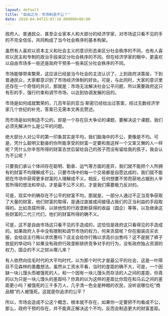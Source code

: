 ```yaml
---
layout: default
title: "自由之光：市场制造不公？"
date: 2018-04-04T15:07:18.000000+08:00
---
```


​​政府人、普通民众、甚至企业家本人和大部分的经济学家，对市场这只看不见的手的不完全信任，共同构成了当今社会秩序的基本构架。

虽然有人喜欢以资本主义和社会主义的意识形态来区分社会秩序的不同，也有人喜欢以民主和专制的政治手段来区分社会秩序的不同。但在经济学家的眼中，更喜欢以自由市场多一些还是政府干预多一些来区分社会秩序的不同。

市场能够带来繁荣，这应该已经是当今社会的主流认识了，上到政府决策层，下到普通民众，大家都意识到了市场经济体制的好处。可是，与此同时，大家的意识里还存在一个奇怪的共识，那就是：市场无法解决社会公平问题，所以需要政府这只有形的手，强行约束和调节市场，以达到协调发展的目的。

市场是如何成就繁荣的，几百年前的亚当·斯密已经给出过答案，经过无数经济学家几个世纪的补充，答案已无需本文再去赘述。

而市场是如何制造不公的，却是一个存在巨大争论的课题，要解决这个课题，我们必须先解决什么是公平的问题。

绝大部分人对公平的第一印象其实是平均，我们脑海中的不公，更像是不均。可是，凭什么聪明又勤奋的你所能享受的财富一定要和我这样一个又笨又懒的人一样呢？凭什么你辛苦所得的财富去世后留给自己的孩子而没有留给我的孩子，我会认为不公呢？

只要我们承认个体间存在聪明、勤奋、运气等方面的差异，我们就不能把个人所拥有的财富不均理解成不公。只要市场中的每一个交易都是自愿达成的，我们就不能把在市场中获得更多财富的人理解成不义。相反，任何想要不劳而获地占据别人辛苦所得的想法和举动，才是最不公不义的，才是我们需要极力反对的。

可是，现实中的确存在不公平的财富不均，那就是，一部分人通过不正当竞争获取了大量的财富，他们财富的取得，是通过直接或间接侵占我们的正当利益的手段取得的。比如贪腐所得，以排他性的行政垄断获得的收益（国企）等等，以及继承这些财富的二代三代们，他们的财富所得的确不义。

可是，这不是自由市场这只看不见的手造成的，这恰恰是政府这只看得见的手造成的。如果政府人手中没有限制和调节市场的权力，何来贪腐呢？你在服装店买衣服，会给店主行贿以求优惠吗？店主会给你行贿以求高价出售吗？这不是脱了裤子放屁的举动吗？如果没有政府行政垄断排挤竞争对手的行为，没有政府独占资源的权力，国企的不义之财从哪儿来？

有人依然向往毛时代的大平均时代，以为那个时代才是最公平的社会，这是一叶障目不见森林的愚蠢想法。虽然从工资水平看，当时的差距的确不大，可是，一个因缺一块儿馒头而被饿死的人，和一个因有一块儿馒头而存活的人之间的差距，你真的以为只是一块儿馒头的差距吗？你真的以为这样的差距比你现在和马云之间的差距更小吗？被饿死的三千多万人，几乎清一色全是种粮的农民，没听说哪位吃“商品粮”的人被饿死。这就是你追求的公平？

所以，市场会造成不公这个概念，根本就不存在，如果你一定要把不均看成不公，那么，政府干预的存在，并不能真正解决这个不均，反而会制造更大的财富差距。​​​​

